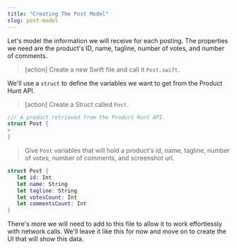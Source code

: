 ```yaml
---
title: "Creating The Post Model"
slug: post-model
---
```


Let's model the information we will receive for each posting. The properties we need are the product's ID, name, tagline, number of votes, and number of comments.

> [action]
> Create a new Swift file and call it `Post.swift`.

We'll use a `struct` to define the variables we want to get from the Product Hunt API.

> [action]
> Create a Struct called `Post`.
>
```swift
/// A product retrieved from the Product Hunt API.
struct Post {
>
}
```
>
> Give `Post` variables that will hold a product's id, name, tagline, number of votes, number of comments, and screenshot url.
>
```swift
struct Post {
   let id: Int
   let name: String
   let tagline: String
   let votesCount: Int
   let commentsCount: Int
}
```

There's more we will need to add to this file to allow it to work effortlessly with network calls. We'll leave it like this for now and move on to create the UI that will show this data.
